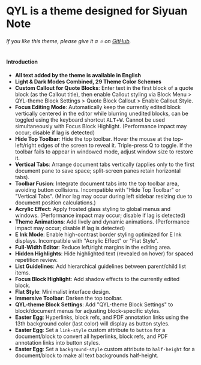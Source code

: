 # QYL is a theme designed for Siyuan Note
###### If you like this theme, please give it a ⭐ on [GitHub](https://github.com/QYLexpired/QYL-theme).

#### Introduction
* **All text added by the theme is available in English**
* **Light & Dark Modes Combined, 29 Theme Color Schemes**
* **Custom Callout for Quote Blocks**: Enter text in the first block of a quote block (as the Callout title), then enable Callout styling via Block Menu > QYL-theme Block Settings > Quote Block Callout > Enable Callout Style.
* **Focus Editing Mode**: Automatically keep the currently edited block vertically centered in the editor while blurring unedited blocks, can be toggled using the keyboard shortcut <kbd>ALT</kbd>​+<kbd>W</kbd>. Cannot be used simultaneously with Focus Block Highlight. (Performance impact may occur; disable if lag is detected)
* **Hide Top Toolbar**: Hide the top toolbar. Hover the mouse at the top-left/right edges of the screen to reveal it. Triple-press Q to toggle. If the toolbar fails to appear in windowed mode, adjust window size to restore it.
* **Vertical Tabs**: Arrange document tabs vertically (applies only to the first document pane to save space; split-screen panes retain horizontal tabs).
* **Toolbar Fusion**: Integrate document tabs into the top toolbar area, avoiding button collisions. Incompatible with "Hide Top Toolbar" or "Vertical Tabs". (Minor lag may occur during left sidebar resizing due to document position calculations.)
* **Acrylic Effect**: Apply frosted glass styling to global menus and windows. (Performance impact may occur; disable if lag is detected)
* **Theme Animations**: Add lively and dynamic animations. (Performance impact may occur; disable if lag is detected)
* **E Ink Mode**: Enable high-contrast border styling optimized for E Ink displays. Incompatible with "Acrylic Effect" or "Flat Style".
* **Full-Width Editor**: Reduce left/right margins in the editing area.
* **Hidden Highlights**: Hide highlighted text (revealed on hover) for spaced repetition review.
* **List Guidelines**: Add hierarchical guidelines between parent/child list items.
* **Focus Block Highlight**: Add shadow effects to the currently edited block.
* **Flat Style**: Minimalist interface design.
* **Immersive Toolbar**: Darken the top toolbar.
* **QYL-theme Block Settings**: Add "QYL-theme Block Settings" to block/document menus for adjusting block-specific styles.
* **Easter Egg**: Hyperlinks, block refs, and PDF annotation links using the 13th background color (last color) will display as button styles.
* **Easter Egg**: Set a `link-style` custom attribute to `button` for a document/block to convert all hyperlinks, block refs, and PDF annotation links into button styles.
* **Easter Egg**: Set a `background-style` custom attribute to `half-height` for a document/block to make all text backgrounds half-height.